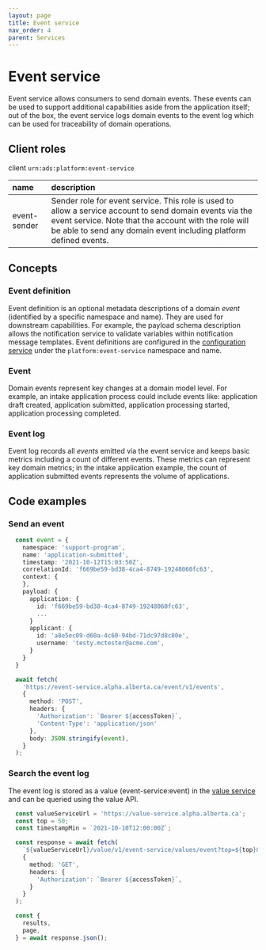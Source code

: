 ```yaml
---
layout: page
title: Event service
nav_order: 4
parent: Services
---
```


# Event service
Event service allows consumers to send domain events. These events can be used to support additional capabilities aside from the application itself; out of the box, the event service logs domain events to the event log which can be used for traceability of domain operations.

## Client roles
client `urn:ads:platform:event-service`

| name | description |
|:-|:-|
| event-sender | Sender role for event service. This role is used to allow a service account to send domain events via the event service. Note that the account with the role will be able to send any domain event including platform defined events. |

## Concepts
### Event definition
Event definition is an optional metadata descriptions of a domain *event* (identified by a specific namespace and name). They are used for downstream capabilities. For example, the payload schema description allows the notification service to validate variables within notification message templates. Event definitions are configured in the [configuration service](configuration-service.md) under the `platform:event-service` namespace and name.

### Event
Domain events represent key changes at a domain model level. For example, an intake application process could include events like: application draft created, application submitted, application processing started, application processing completed.

### Event log
Event log records all *events* emitted via the event service and keeps basic metrics including a count of different events. These metrics can represent key domain metrics; in the intake application example, the count of application submitted events represents the volume of applications.

## Code examples
### Send an event
```typescript
  const event = {
    namespace: 'support-program',
    name: 'application-submitted',
    timestamp: '2021-10-12T15:03:50Z',
    correlationId: 'f669be59-bd38-4ca4-8749-19248060fc63',
    context: {
    },
    payload: {
      application: {
        id: 'f669be59-bd38-4ca4-8749-19248060fc63',
        ...
      }
      applicant: {
        id: 'a8e5ec09-d60a-4c60-94bd-71dc97d8c80e',
        username: 'testy.mctester@acme.com',
      }
    }
  }

  await fetch(
    'https://event-service.alpha.alberta.ca/event/v1/events',
    {
      method: 'POST',
      headers: {
        'Authorization': `Bearer ${accessToken}`,
        'Content-Type': 'application/json'
      },
      body: JSON.stringify(event),
    }
  );
```

### Search the event log
The event log is stored as a value (event-service:event) in the [value service](value-service.md) and can be queried using the value API.

```typescript
  const valueServiceUrl = 'https://value-service.alpha.alberta.ca';
  const top = 50;
  const timestampMin = `2021-10-10T12:00:00Z`;

  const response = await fetch(
    `${valueServiceUrl}/value/v1/event-service/values/event?top=${top}&timestampMin=${timestampMin}`,
    {
      method: 'GET',
      headers: {
        'Authorization': `Bearer ${accessToken}`,
      }
    }
  );

  const {
    results,
    page,
  } = await response.json();
```
